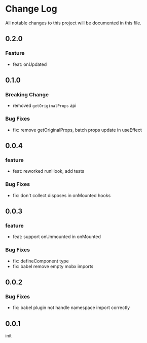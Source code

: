 # Change Log

All notable changes to this project will be documented in this file.

## 0.2.0
### Feature

- feat: onUpdated



## 0.1.0
### Breaking Change

- removed `getOriginalProps` api

### Bug Fixes

- fix: remove getOriginalProps, batch props update in useEffect



## 0.0.4
### feature

- feat: reworked runHook, add tests


### Bug Fixes

- fix: don't collect disposes in onMounted hooks



## 0.0.3
### feature

- feat: support onUnmounted in onMounted


### Bug Fixes

- fix: defineComponent type
- fix: babel remove empty mobx imports



## 0.0.2
### Bug Fixes

- fix: babel plugin not handle namespace import correctly



## 0.0.1
init
